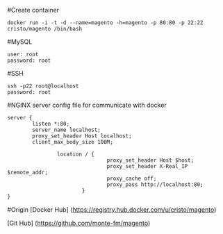 #Create container
```
docker run -i -t -d --name=magento -h=magento -p 80:80 -p 22:22 cristo/magento /bin/bash
```


#MySQL
```
user: root 
password: root
```
#SSH
```
ssh -p22 root@localhost
password: root
```
#NGINX server config file for communicate with docker

```
server {
        listen *:80;
        server_name localhost;
        proxy_set_header Host localhost;
        client_max_body_size 100M;

                location / {
                                proxy_set_header Host $host;
                                proxy_set_header X-Real_IP $remote_addr;
                                proxy_cache off;
                                proxy_pass http://localhost:80;
                        }
}
```

#Origin
[Docker Hub] (https://registry.hub.docker.com/u/cristo/magento)

[Git Hub] (https://github.com/monte-fm/magento)


